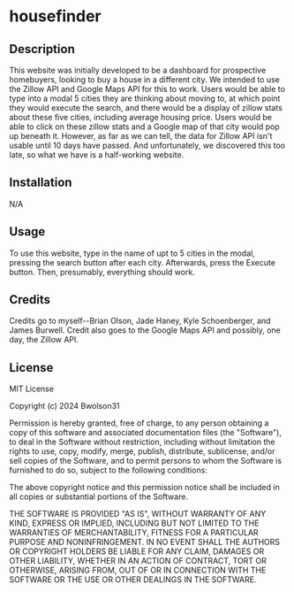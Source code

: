 # housefinder

## Description 

This website was initially developed to be a dashboard for prospective homebuyers, looking to buy a house in a different city. We intended to use the Zillow API and Google Maps API for this to work. Users would be able to type into a modal 5 cities they are thinking about moving to, at which point they would execute the search, and there would be a display of zillow stats about these five cities, including average housing price. Users would be able to click on these zillow stats and a Google map of that city would pop up beneath it. However, as far as we can tell, the data for Zillow API isn't usable until 10 days have passed. And unfortunately, we discovered this too late, so what we have is a half-working website. 


## Installation 
N/A


## Usage
To use this website, type in the name of upt to 5 cities in the modal, pressing the search button after each city. Afterwards, press the Execute button. Then, presumably, everything should work. 

## Credits 

Credits go to myself--Brian Olson, Jade Haney, Kyle Schoenberger, and James Burwell. Credit also goes to the Google Maps API and possibly, one day, the Zillow API. 

## License 

MIT License

Copyright (c) 2024 Bwolson31

Permission is hereby granted, free of charge, to any person obtaining a copy
of this software and associated documentation files (the "Software"), to deal
in the Software without restriction, including without limitation the rights
to use, copy, modify, merge, publish, distribute, sublicense, and/or sell
copies of the Software, and to permit persons to whom the Software is
furnished to do so, subject to the following conditions:

The above copyright notice and this permission notice shall be included in all
copies or substantial portions of the Software.

THE SOFTWARE IS PROVIDED "AS IS", WITHOUT WARRANTY OF ANY KIND, EXPRESS OR
IMPLIED, INCLUDING BUT NOT LIMITED TO THE WARRANTIES OF MERCHANTABILITY,
FITNESS FOR A PARTICULAR PURPOSE AND NONINFRINGEMENT. IN NO EVENT SHALL THE
AUTHORS OR COPYRIGHT HOLDERS BE LIABLE FOR ANY CLAIM, DAMAGES OR OTHER
LIABILITY, WHETHER IN AN ACTION OF CONTRACT, TORT OR OTHERWISE, ARISING FROM,
OUT OF OR IN CONNECTION WITH THE SOFTWARE OR THE USE OR OTHER DEALINGS IN THE
SOFTWARE.
